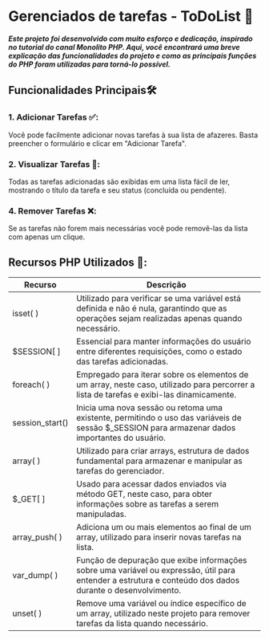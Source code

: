 # Gerenciados de tarefas - ToDoList 📑

 ***Este projeto foi desenvolvido com muito esforço e dedicação, inspirado no tutorial do canal Monolito PHP.
  Aqui, você encontrará uma breve explicação das funcionalidades do projeto e como as principais funções do PHP foram utilizadas para torná-lo possível.***

 ## Funcionalidades Principais🛠️

 ### 1. Adicionar Tarefas ✅:

Você pode facilmente adicionar novas tarefas à sua lista de afazeres. Basta preencher o formulário e clicar em "Adicionar Tarefa".

### 2. Visualizar Tarefas 📲:

Todas as tarefas adicionadas são exibidas em uma lista fácil de ler, mostrando o título da tarefa e seu status (concluída ou pendente).

### 4. Remover Tarefas ❌:

Se as tarefas não forem mais necessárias você pode removê-las da lista com apenas um clique.


## Recursos PHP Utilizados 🐘:


| Recurso | Descrição |
| ------- | --------- |
| isset( )         | Utilizado para verificar se uma variável está definida e não é nula, garantindo que as operações sejam realizadas apenas quando necessário.  |
| $SESSION[ ]      | Essencial para manter informações do usuário entre diferentes requisições, como o estado das tarefas adicionadas. |
| foreach( )       |Empregado para iterar sobre os elementos de um array, neste caso, utilizado para percorrer a lista de tarefas e exibi-las dinamicamente.  |
| session_start() | Inicia uma nova sessão ou retoma uma existente, permitindo o uso das variáveis de sessão $_SESSION para armazenar dados importantes do usuário.  |
| array( )         | Utilizado para criar arrays, estrutura de dados fundamental para armazenar e manipular as tarefas do gerenciador. |
| $_GET[ ]         | Usado para acessar dados enviados via método GET, neste caso, para obter informações sobre as tarefas a serem manipuladas.  |
| array_push( )    | Adiciona um ou mais elementos ao final de um array, utilizado para inserir novas tarefas na lista. |
| var_dump( )      | Função de depuração que exibe informações sobre uma variável ou expressão, útil para entender a estrutura e conteúdo dos dados durante o desenvolvimento. |
| unset( )         | Remove uma variável ou índice específico de um array, utilizado neste projeto para remover tarefas da lista quando necessário.  |
